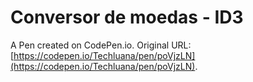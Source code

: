 # Conversor de moedas - ID3

A Pen created on CodePen.io. Original URL: [https://codepen.io/Techluana/pen/poVjzLN](https://codepen.io/Techluana/pen/poVjzLN).

